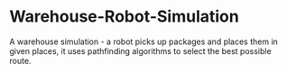 # Warehouse-Robot-Simulation
A warehouse simulation - a robot picks up packages and places them in given places, it uses pathfinding algorithms to select the best possible route.
